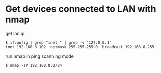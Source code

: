 # Get devices connected to LAN with nmap

get lan ip

	$ ifconfig | grep "inet " | grep -v "127.0.0.1"
	inet 192.168.8.102  netmask 255.255.255.0  broadcast 192.168.8.255

run nmap in ping scanning mode

	$ nmap -sP 192.168.8.0/24

